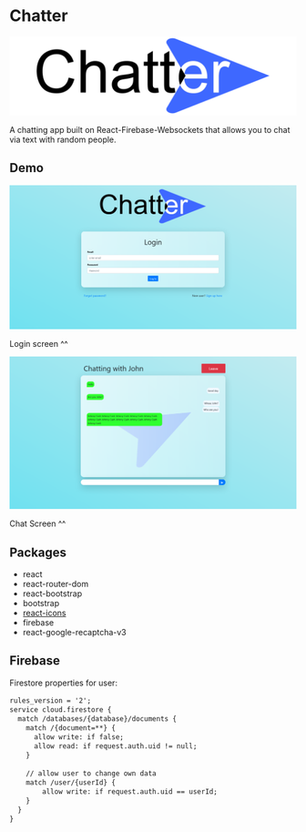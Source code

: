 # Chatter

![logo](public/img/logo.png)

A chatting app built on React-Firebase-Websockets that allows you to chat via text with random people.



## Demo

![login_page](img/new_login.png)

Login screen ^^

![screen2](img/new_chat.png)

Chat Screen ^^

## Packages

* react
* react-router-dom
* react-bootstrap
* bootstrap
* [react-icons](https://www.npmjs.com/package/react-icons)
* firebase
* react-google-recaptcha-v3



## Firebase

Firestore properties for user:

```firebase
rules_version = '2';
service cloud.firestore {
  match /databases/{database}/documents {
    match /{document=**} {
      allow write: if false;
      allow read: if request.auth.uid != null;
    }
    
    // allow user to change own data 
    match /user/{userId} {
    	allow write: if request.auth.uid == userId;
    }
  }
}
```



